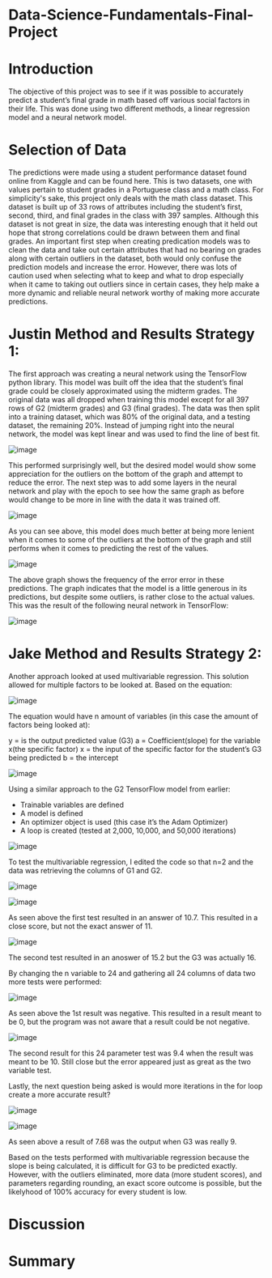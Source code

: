 # Data-Science-Fundamentals-Final-Project
# Introduction
The objective of this project was to see if it was possible to accurately predict a student’s final grade in math based off various social factors in their life. This was done using two different methods, a linear regression model and a neural network model. 

# Selection of Data
The predictions were made using a student performance dataset found online from Kaggle and can be found here. This is two datasets, one with values pertain to student grades in a Portuguese class and a math class. For simplicity's sake, this project only deals with the math class dataset. 
This dataset is built up of 33 rows of attributes including the student’s first, second, third, and final grades in the class with 397 samples. Although this dataset is not great in size, the data was interesting enough that it held out hope that strong correlations could be drawn between them and final grades. 
An important first step when creating predication models was to clean the data and take out certain attributes that had no bearing on grades along with certain outliers in the dataset, both would only confuse the prediction models and increase the error. However, there was lots of caution used when selecting what to keep and what to drop especially when it came to taking out outliers since in certain cases, they help make a more dynamic and reliable neural network worthy of making more accurate predictions. 

# Justin Method and Results Strategy 1:
The first approach was creating a neural network using the TensorFlow python library. This model was built off the idea that the student’s final grade could be closely approximated using the midterm grades. The original data was all dropped when training this model except for all 397 rows of G2 (midterm grades) and G3 (final grades). The data was then split into a training dataset, which was 80% of the original data, and a testing dataset, the remaining 20%. 
Instead of jumping right into the neural network, the model was kept linear and was used to find the line of best fit.

![image](https://user-images.githubusercontent.com/70958977/207210560-8891cf5b-3389-4671-822d-1a27b5ceff50.png)

This performed surprisingly well, but the desired model would show some appreciation for the outliers on the bottom of the graph and attempt to reduce the error. 
The next step was to add some layers in the neural network and play with the epoch to see how the same graph as before would change to be more in line with the data it was trained off.

![image](https://user-images.githubusercontent.com/70958977/207210750-9c800b93-dd3a-4c1e-891b-e775c1c4358d.png)

As you can see above, this model does much better at being more lenient when it comes to some of the outliers at the bottom of the graph and still performs when it comes to predicting the rest of the values.

![image](https://user-images.githubusercontent.com/70958977/207211444-901f4df3-b6f6-4b14-a19d-f2e0c089224f.png)

The above graph shows the frequency of the error error in these predictions. The graph indicates that the model is a little generous in its predictions, but despite some outliers, is rather close to the actual values. This was the result of the following neural network in TensorFlow:

![image](https://user-images.githubusercontent.com/70958977/207212798-0ff07061-68d3-4c40-b404-46367b387c1e.png)

# Jake Method and Results Strategy 2: 
Another approach looked at used multivariable regression. This solution allowed for multiple factors to be looked at. Based on the equation: 

![image](https://user-images.githubusercontent.com/71090844/207212535-e11140f3-451e-4fa6-8997-65e74414e6ec.png)

The equation would have n amount of variables (in this case the amount of factors being looked at):

y = is the output predicted value (G3)
a = Coefficient(slope) for the variable x(the specific factor)
x = the input of the specific factor for the student’s G3 being predicted
b = the intercept

![image](https://user-images.githubusercontent.com/71090844/207213106-da363faf-ff2a-490e-bc91-ab5ea398b6b1.png)

Using a similar approach to the G2 TensorFlow model from earlier:
-	Trainable variables are defined
-	A model is defined
-	An optimizer object is used (this case it’s the Adam Optimizer)
-	A loop is created (tested at 2,000, 10,000, and 50,000 iterations)

![image](https://user-images.githubusercontent.com/71090844/207212338-7b5dd7c5-aa46-461b-adab-ca713d558069.png)

To test the multivariable regression, I edited the code so that n=2 and the data was retrieving the columns of G1 and G2. 

![image](https://user-images.githubusercontent.com/71090844/207213172-726b4be1-8504-4a83-86bf-549b73fadb17.png)

![image](https://user-images.githubusercontent.com/71090844/207213243-3392532d-f418-4b6a-a923-64df2bfc058a.png)

As seen above the first test resulted in an answer of 10.7. This resulted in a close score, but not the exact answer of 11. 

![image](https://user-images.githubusercontent.com/71090844/207213285-45cde265-bf97-458c-a2a3-28122a6c72d1.png)

The second test resulted in an anoswer of 15.2 but the G3 was actually 16. 

By changing the n variable to 24 and gathering all 24 columns of data two more tests were performed: 

![image](https://user-images.githubusercontent.com/71090844/207213707-054e58e7-2caa-418c-ad4b-0e18fb0a65ce.png)

As seen above the 1st result was negative. This resulted in a result meant to be 0, but the program was not aware that a result could be not negative. 

![image](https://user-images.githubusercontent.com/71090844/207213740-ebbbec27-dd4a-4c12-872b-fee8872cbf74.png)

The second result for this 24 parameter test was 9.4 when the result was meant to be 10. Still close but the error appeared just as great as the two variable test. 

Lastly, the next question being asked is would more iterations in the for loop create a more accurate result?

![image](https://user-images.githubusercontent.com/71090844/207214258-7dc6f529-48db-48f6-8564-3015cfff2aef.png)

![image](https://user-images.githubusercontent.com/71090844/207214278-ca1b8a56-5351-4542-8662-6d1d25ff98ad.png)

As seen above a result of 7.68 was the output when G3 was really 9. 

Based on the tests performed with multivariable regression because the slope is being calculated, it is difficult for G3 to be predicted exactly. However, with the outliers eliminated, more data (more student scores), and parameters regarding rounding, an exact score outcome is possible, but the likelyhood of 100% accuracy for every student is low. 
# Discussion

# Summary

